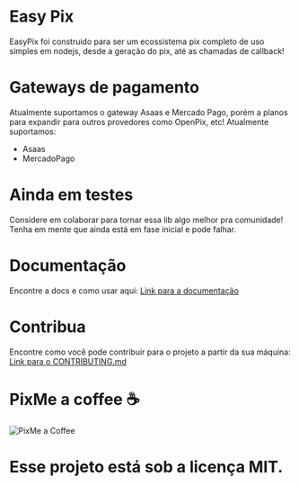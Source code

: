 # Easy Pix
EasyPix foi construido para ser um ecossistema pix completo de uso simples em nodejs, desde a geração do pix, até as chamadas de callback!

# Gateways de pagamento
Atualmente suportamos o gateway Asaas e Mercado Pago, porém a planos para expandir para outros provedores como OpenPix, etc!
Atualmente suportamos:
- Asaas
- MercadoPago

# Ainda em testes
Considere em colaborar para tornar essa lib algo melhor pra comunidade! Tenha em mente que ainda está em fase inicial e pode falhar.

# Documentação
Encontre a docs e como usar aqui: [Link para a documentação](dOCS.md)

# Contribua
Encontre como você pode contribuir para o projeto a partir da sua máquina: [Link para o CONTRIBUTING.md](CONTRIBUTING.md)

# PixMe a coffee ☕
![PixMe a Coffee](https://pixmeacoffee.vercel.app/_next/image?url=https%3A%2F%2Fapi.qrserver.com%2Fv1%2Fcreate-qr-code%2F%3Fsize%3D206x206%26data%3D00020126360014BR.GOV.BCB.PIX0114%2B55329848279105204000053039865802BR5922Ytalo%20da%20Silva%20Batalha6003Uba62070503***63049B02&w=256&q=75 "PixMe a coffee")

# Esse projeto está sob a licença MIT.